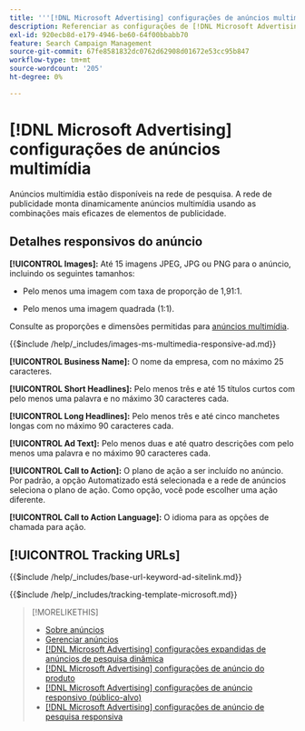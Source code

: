 ```yaml
---
title: '''[!DNL Microsoft Advertising] configurações de anúncios multimídia'
description: Referenciar as configurações de [!DNL Microsoft Advertising] anúncios multimídia.
exl-id: 920ecb8d-e179-4946-be60-64f00bbabb70
feature: Search Campaign Management
source-git-commit: 67fe8581832dc0762d62908d01672e53cc95b847
workflow-type: tm+mt
source-wordcount: '205'
ht-degree: 0%

---
```


# [!DNL Microsoft Advertising] configurações de anúncios multimídia

Anúncios multimídia estão disponíveis na rede de pesquisa. A rede de publicidade monta dinamicamente anúncios multimídia usando as combinações mais eficazes de elementos de publicidade.

## Detalhes responsivos do anúncio

**[!UICONTROL Images]:** Até 15 imagens JPEG, JPG ou PNG para o anúncio, incluindo os seguintes tamanhos:

* Pelo menos uma imagem com taxa de proporção de 1,91:1.

* Pelo menos uma imagem quadrada (1:1).

Consulte as proporções e dimensões permitidas para [anúncios multimídia](https://help.ads.microsoft.com/#apex/ads/en/60107/0).

<!-- Instructions -->

{{$include /help/_includes/images-ms-multimedia-responsive-ad.md}}

**[!UICONTROL Business Name]:** O nome da empresa, com no máximo 25 caracteres.

**[!UICONTROL Short Headlines]:** Pelo menos três e até 15 títulos curtos com pelo menos uma palavra e no máximo 30 caracteres cada.

**[!UICONTROL Long Headlines]:** Pelo menos três e até cinco manchetes longas com no máximo 90 caracteres cada.

**[!UICONTROL Ad Text]:** Pelo menos duas e até quatro descrições com pelo menos uma palavra e no máximo 90 caracteres cada.

**[!UICONTROL Call to Action]:** O plano de ação a ser incluído no anúncio. Por padrão, a opção Automatizado está selecionada e a rede de anúncios seleciona o plano de ação. Como opção, você pode escolher uma ação diferente.

**[!UICONTROL Call to Action Language]:** O idioma para as opções de chamada para ação.

## [!UICONTROL Tracking URLs]

<!-- **[!UICONTROL Base URl]:** -->

{{$include /help/_includes/base-url-keyword-ad-sitelink.md}}

<!-- **[!UICONTROL Tracking Template]:** -->

{{$include /help/_includes/tracking-template-microsoft.md}}

>[!MORELIKETHIS]
>
>* [Sobre anúncios](ad-about.md)
>* [Gerenciar anúncios](ad-manage.md)
>* [[!DNL Microsoft Advertising] configurações expandidas de anúncios de pesquisa dinâmica](ad-settings-microsoft-dsa.md)
>* [[!DNL Microsoft Advertising] configurações de anúncio do produto](ad-settings-microsoft-product.md)
>* [[!DNL Microsoft Advertising] configurações de anúncio responsivo (público-alvo)](ad-settings-microsoft-responsive.md)
>* [[!DNL Microsoft Advertising] configurações de anúncio de pesquisa responsiva](ad-settings-microsoft-rsa.md)
